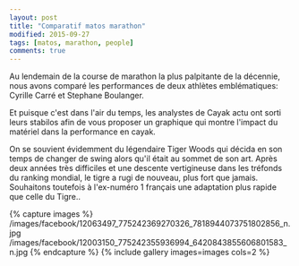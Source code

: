 ```yaml
---
layout: post
title: "Comparatif matos marathon"
modified: 2015-09-27
tags: [matos, marathon, people]
comments: true
---
```


Au lendemain de la course de marathon la plus palpitante de la décennie, nous avons comparé les performances de deux athlètes emblématiques: Cyrille Carré et Stephane Boulanger.

Et puisque c'est dans l'air du temps, les analystes de Cayak actu ont sorti leurs stabilos afin de vous proposer un graphique qui montre l'impact du matériel dans la performance en cayak.

On se souvient évidemment du légendaire Tiger Woods qui décida en son temps de changer de swing alors qu'il était au sommet de son art. Après deux années très difficiles et une descente vertigineuse dans les tréfonds du ranking mondial, le tigre a rugi de nouveau, plus fort que jamais. Souhaitons toutefois à l'ex-numéro 1 français une adaptation plus rapide que celle du Tigre..

{% capture images %}
/images/facebook/12063497_775242369270326_7818944073751802856_n.jpg
/images/facebook/12003150_775242355936994_6420843855606801583_n.jpg
{% endcapture %}
{% include gallery images=images cols=2 %}
